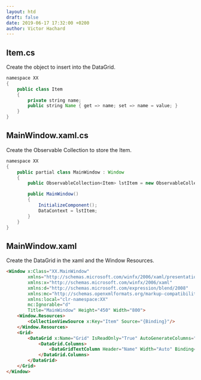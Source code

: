 ```yaml
---
layout: htd
draft: false
date: 2019-06-17 17:32:00 +0200
author: Victor Hachard
---
```


## Item.cs

Create the object to insert into the DataGrid.

```java
namespace XX
{
    public class Item
    {
        private string name;
        public string Name { get => name; set => name = value; }
    }
}
```

## MainWindow.xaml.cs

Create the Observable Collection to store the Item.

```java
namespace XX
{
    public partial class MainWindow : Window
    {
        public ObservableCollection<Item> lstItem = new ObservableCollection<Item>();

        public MainWindow()
        {
            InitializeComponent();
            DataContext = lstItem;
        }
    }
}
```

## MainWindow.xaml

Create the DataGrid in the xaml and the Window Resources.

```html
<Window x:Class="XX.MainWindow"
        xmlns="http://schemas.microsoft.com/winfx/2006/xaml/presentation"
        xmlns:x="http://schemas.microsoft.com/winfx/2006/xaml"
        xmlns:d="http://schemas.microsoft.com/expression/blend/2008"
        xmlns:mc="http://schemas.openxmlformats.org/markup-compatibility/2006"
        xmlns:local="clr-namespace:XX"
        mc:Ignorable="d"
        Title="MainWindow" Height="450" Width="800">
    <Window.Resources>
        <CollectionViewSource x:Key="Item" Source="{Binding}"/>
    </Window.Resources>
    <Grid>
        <DataGrid x:Name="Grid" IsReadOnly="True" AutoGenerateColumns="False" ItemsSource="{Binding Source={StaticResource Item}}" HorizontalAlignment="Left" Height="100" Margin="300,120,0,0" VerticalAlignment="Top" Width="100" HeadersVisibility="Column">
            <DataGrid.Columns>
                <DataGridTextColumn Header="Name" Width="Auto" Binding="{Binding Name}"/>
            </DataGrid.Columns>
        </DataGrid>
    </Grid>
</Window>
```
